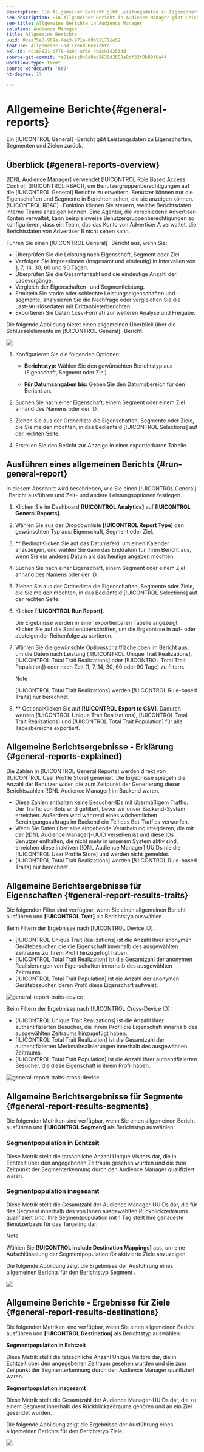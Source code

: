 ```yaml
---
description: Ein Allgemeiner Bericht gibt Leistungsdaten zu Eigenschaften, Segmenten und Zielen zurück.
seo-description: Ein Allgemeiner Bericht in Audience Manager gibt Leistungsdaten zu Eigenschaften, Segmenten und Zielen zurück.
seo-title: Allgemeine Berichte in Audience Manager
solution: Audience Manager
title: Allgemeine Berichte
uuid: 0cea75a0-969e-4ee3-971a-60b911711e52
feature: Allgemeine und Trend-Berichte
exl-id: dc16a821-b776-4a04-af60-4b8c914253dd
source-git-commit: fe01ebac8c0d0ad3630d3853e0bf32f0b00f6a44
workflow-type: tm+mt
source-wordcount: '869'
ht-degree: 1%

---
```


# Allgemeine Berichte{#general-reports}

Ein [!UICONTROL General] -Bericht gibt Leistungsdaten zu Eigenschaften, Segmenten und Zielen zurück.

## Überblick {#general-reports-overview}

<!-- 

c_general_reports.xml

 -->

[!DNL Audience Manager] verwendet  [!UICONTROL Role Based Access Control] ([!UICONTROL RBAC]), um Benutzergruppenberechtigungen auf die  [!UICONTROL General] Berichte zu erweitern. Benutzer können nur die Eigenschaften und Segmente in Berichten sehen, die sie anzeigen können. [!UICONTROL RBAC] -Funktion können Sie steuern, welche Berichtsdaten interne Teams anzeigen können. Eine Agentur, die verschiedene Advertiser-Konten verwaltet, kann beispielsweise Benutzergruppenberechtigungen so konfigurieren, dass ein Team, das das Konto von Advertiser A verwaltet, die Berichtsdaten von Advertiser B nicht sehen kann.

Führen Sie einen [!UICONTROL General] -Bericht aus, wenn Sie:

* Überprüfen Sie die Leistung nach Eigenschaft, Segment oder Ziel.
* Verfolgen Sie Impressionen (insgesamt und eindeutig) in Intervallen von 1, 7, 14, 30, 60 und 90 Tagen.
* Überprüfen Sie die Gesamtanzahl und die eindeutige Anzahl der Ladevorgänge.
* Vergleich der Eigenschaften- und Segmentleistung.
* Ermitteln Sie starke oder schlechte Leistungseigenschaften und -segmente, analysieren Sie die Nachfrage oder vergleichen Sie die Last-/Auslösedaten mit Drittanbieterberichten.
* Exportieren Sie Daten (.csv-Format) zur weiteren Analyse und Freigabe.

Die folgende Abbildung bietet einen allgemeinen Überblick über die Schlüsselelemente im [!UICONTROL General] -Bericht.

![](assets/general_reports.png)

1. Konfigurieren Sie die folgenden Optionen:

   * **Berichtstyp:** Wählen Sie den gewünschten Berichtstyp aus (Eigenschaft, Segment oder Ziel).

   * **Für Datumsangaben bis:** Geben Sie den Datumsbereich für den Bericht an.

2. Suchen Sie nach einer Eigenschaft, einem Segment oder einem Ziel anhand des Namens oder der ID.
3. Ziehen Sie aus der Ordnerliste die Eigenschaften, Segmente oder Ziele, die Sie melden möchten, in das Bedienfeld [!UICONTROL Selections] auf der rechten Seite.
4. Erstellen Sie den Bericht zur Anzeige in einer exportierbaren Tabelle.

## Ausführen eines allgemeinen Berichts {#run-general-report}

In diesem Abschnitt wird beschrieben, wie Sie einen [!UICONTROL General] -Bericht ausführen und Zeit- und andere Leistungsoptionen festlegen.

<!-- 

t_run_general_report.xml

 -->

1. Klicken Sie im Dashboard **[!UICONTROL Analytics]** auf **[!UICONTROL General Reports]**.
1. Wählen Sie aus der Dropdownliste **[!UICONTROL Report Type]** den gewünschten Typ aus: Eigenschaft, Segment oder Ziel.
1. ** BedingtKlicken Sie auf das Datumsfeld, um einen Kalender anzuzeigen, und wählen Sie dann das Enddatum für Ihren Bericht aus, wenn Sie ein anderes Datum als das heutige angeben möchten.
1. Suchen Sie nach einer Eigenschaft, einem Segment oder einem Ziel anhand des Namens oder der ID.
1. Ziehen Sie aus der Ordnerliste die Eigenschaften, Segmente oder Ziele, die Sie melden möchten, in das Bedienfeld [!UICONTROL Selections] auf der rechten Seite.
1. Klicken **[!UICONTROL Run Report]**.

   Die Ergebnisse werden in einer exportierbaren Tabelle angezeigt. Klicken Sie auf die Spaltenüberschriften, um die Ergebnisse in auf- oder absteigender Reihenfolge zu sortieren.
1. Wählen Sie die gewünschte Optionsschaltfläche oben im Bericht aus, um die Daten nach Leistung ( [!UICONTROL Unique Trait Realizations], [!UICONTROL Total Trait Realizations] oder [!UICONTROL Total Trait Population]) oder nach Zeit (1, 7, 14, 30, 60 oder 90 Tage) zu filtern.

   >[!NOTE]
   >
   >[!UICONTROL Total Trait Realizations] werden  [!UICONTROL Rule-based Traits] nur berechnet.

1. ** OptionalKlicken Sie auf  **[!UICONTROL Export to CSV]**. Dadurch werden [!UICONTROL Unique Trait Realizations], [!UICONTROL Total Trait Realizations] und [!UICONTROL Total Trait Population] für alle Tagesbereiche exportiert.

## Allgemeine Berichtsergebnisse - Erklärung {#general-reports-explained}

Die Zahlen in [!UICONTROL General Reports] werden direkt von [!UICONTROL User Profile Store] generiert. Die Ergebnisse spiegeln die Anzahl der Benutzer wider, die zum Zeitpunkt der Generierung dieser Berichtszahlen [!DNL Audience Manager] im Backend waren.

* Diese Zahlen enthalten keine Besucher-IDs mit übermäßigem Traffic. Der Traffic von Bots wird gefiltert, bevor wir unser Backend-System erreichen. Außerdem wird während eines wöchentlichen Bereinigungsauftrags im Backend ein Teil des Bot-Traffics verworfen.
* Wenn Sie Daten über eine eingehende Verarbeitung integrieren, die mit der [!DNL Audience Manager]-UUID versehen ist und diese IDs Benutzer enthalten, die nicht mehr in unserem System aktiv sind, erreichen diese inaktiven [!DNL Audience Manager] UUIDs nie die [!UICONTROL User Profile Store] und werden nicht gemeldet.
* [!UICONTROL Total Trait Realizations] werden  [!UICONTROL Rule-based Traits] nur berechnet.

## Allgemeine Berichtsergebnisse für Eigenschaften {#general-report-results-traits}

Die folgenden Filter sind verfügbar, wenn Sie einen allgemeinen Bericht ausführen und **[!UICONTROL Trait]** als Berichtstyp auswählen.

Beim Filtern der Ergebnisse nach [!UICONTROL Device ID]:

* [!UICONTROL Unique Trait Realizations] ist die Anzahl Ihrer anonymen Gerätebesucher, die die Eigenschaft innerhalb des ausgewählten Zeitraums zu ihrem Profil hinzugefügt haben.
* [!UICONTROL Total Trait Realization] ist die Gesamtzahl der anonymen Realisierungen von Eigenschaften innerhalb des ausgewählten Zeitraums.
* [!UICONTROL Total Trait Population] ist die Anzahl der anonymen Gerätebesucher, deren Profil diese Eigenschaft aufweist.

![general-report-traits-device](assets/general-report-traits-deviceid.png)

Beim Filtern der Ergebnisse nach [!UICONTROL Cross-Device ID]:

* [!UICONTROL Unique Trait Realizations] ist die Anzahl Ihrer authentifizierten Besucher, die ihrem Profil die Eigenschaft innerhalb des ausgewählten Zeitraums hinzugefügt haben.
* [!UICONTROL Total Trait Realization] ist die Gesamtzahl der authentifizierten Merkmalrealisierungen innerhalb des ausgewählten Zeitraums.
* [!UICONTROL Total Trait Population] ist die Anzahl Ihrer authentifizierten Besucher, die diese Eigenschaft in ihrem Profil haben.

![general-report-traits-cross-device](assets/general-report-traits-cross-device.png)

<!-- 
### Unique Trait Realizations

This metric represents the unique number of [Audience Manager Unique User IDs (UUID)](../reference/ids-in-aam.md) that qualified for the trait in your selected time range. For example, if a user visited your homepage three times on 10/1, you would see one Unique Trait Realization.

### Total Trait Realizations

This metric represents the total amount of trait fires for the trait in your selected time range. For example, if a user visited your homepage, then navigated to your tech news and your sports news sections, they would appear in the General Report as three total trait realizations, and one unique trait realization.

### Total Trait Population

This metric represents the total amount of Audience Manager UUIDs that are currently qualified for the trait. Use this number to understand the total amount of users you could use for segmentation and targeting. Typically, users remain part of a trait for [120 days](../features/traits/create-onboarded-rule-based-traits.md#set-expiration-interval). For example, a user visiting your homepage three times today and never returning afterwards, would remain as a user in this population every day until 120 days from now. At the 120 day mark, they would be removed from the population. Read our [Trait and Segment Qualification Reference](../features/traits/trait-and-segment-qualification-reference.md) for more examples on the difference between Unique Trait Realizations and Total Trait Population.

The illustration below shows the results of running a general report for the Trait report type. -->
<!-- 
![](assets/general_reports_metrics.png) -->


## Allgemeine Berichtsergebnisse für Segmente {#general-report-results-segments}

Die folgenden Metriken sind verfügbar, wenn Sie einen allgemeinen Bericht ausführen und **[!UICONTROL Segment]** als Berichtstyp auswählen:

### Segmentpopulation in Echtzeit

Diese Metrik stellt die tatsächliche Anzahl Unique Visitors dar, die in Echtzeit über den angegebenen Zeitraum gesehen wurden und die zum Zeitpunkt der Segmenterkennung durch den Audience Manager qualifiziert waren.

### Segmentpopulation insgesamt

Diese Metrik stellt die Gesamtzahl der Audience Manager-UUIDs dar, die für das Segment innerhalb des von Ihnen ausgewählten Rückblickzeitraums qualifiziert sind. Ihre Segmentpopulation mit 1 Tag stellt Ihre genaueste Benutzerbasis für das Targeting dar.

>[!NOTE]
>
>Wählen Sie **[!UICONTROL Include Destination Mappings]** aus, um eine Aufschlüsselung der Segmentpopulation für aktivierte Ziele anzuzeigen.

Die folgende Abbildung zeigt die Ergebnisse der Ausführung eines allgemeinen Berichts für den Berichtstyp Segment .

![](assets/general_reports_segment_metrics.png)

## Allgemeine Berichte - Ergebnisse für Ziele {#general-report-results-destinations}

Die folgenden Metriken sind verfügbar, wenn Sie einen allgemeinen Bericht ausführen und **[!UICONTROL Destination]** als Berichtstyp auswählen:

**Segmentpopulation in Echtzeit**

Diese Metrik stellt die tatsächliche Anzahl Unique Visitors dar, die in Echtzeit über den angegebenen Zeitraum gesehen wurden und die zum Zeitpunkt der Segmenterkennung durch den Audience Manager qualifiziert waren.

**Segmentpopulation insgesamt**

Diese Metrik stellt die Gesamtzahl der Audience Manager-UUIDs dar, die zu einem Segment innerhalb des Rückblickzeitraums gehören und an ein Ziel gesendet wurden.

Die folgende Abbildung zeigt die Ergebnisse der Ausführung eines allgemeinen Berichts für den Berichtstyp Ziele .

![](assets/general_reports_destinations.png)
